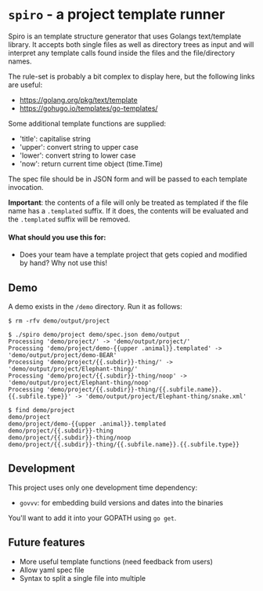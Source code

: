 # `spiro` - a project template runner

Spiro is an template structure generator that uses Golangs text/template library. It accepts both single files as well 
as directory trees as input and will interpret any template calls found inside the files and the file/directory names.

The rule-set is probably a bit complex to display here, but the following links are useful:

- https://golang.org/pkg/text/template
- https://gohugo.io/templates/go-templates/

Some additional template functions are supplied:

- 'title': capitalise string
- 'upper': convert string to upper case 
- 'lower': convert string to lower case
- 'now': return current time object (time.Time)

The spec file should be in JSON form and will be passed to each template invocation.

**Important**: the contents of a file will only be treated as templated if the file name has a `.templated` suffix. If 
it does, the contents will be evaluated and the `.templated` suffix will be removed.

#### What should you use this for:

- Does your team have a template project that gets copied and modified by hand? Why not use this!

## Demo

A demo exists in the `/demo` directory. Run it as follows:

```
$ rm -rfv demo/output/project 

$ ./spiro demo/project demo/spec.json demo/output
Processing 'demo/project/' -> 'demo/output/project/'
Processing 'demo/project/demo-{{upper .animal}}.templated' -> 'demo/output/project/demo-BEAR'
Processing 'demo/project/{{.subdir}}-thing/' -> 'demo/output/project/Elephant-thing/'
Processing 'demo/project/{{.subdir}}-thing/noop' -> 'demo/output/project/Elephant-thing/noop'
Processing 'demo/project/{{.subdir}}-thing/{{.subfile.name}}.{{.subfile.type}}' -> 'demo/output/project/Elephant-thing/snake.xml'

$ find demo/project 
demo/project
demo/project/demo-{{upper .animal}}.templated
demo/project/{{.subdir}}-thing
demo/project/{{.subdir}}-thing/noop
demo/project/{{.subdir}}-thing/{{.subfile.name}}.{{.subfile.type}}
```

## Development

This project uses only one development time dependency:

- `govvv`: for embedding build versions and dates into the binaries

You'll want to add it into your GOPATH using `go get`.

## Future features

- More useful template functions (need feedback from users)
- Allow yaml spec file
- Syntax to split a single file into multiple
